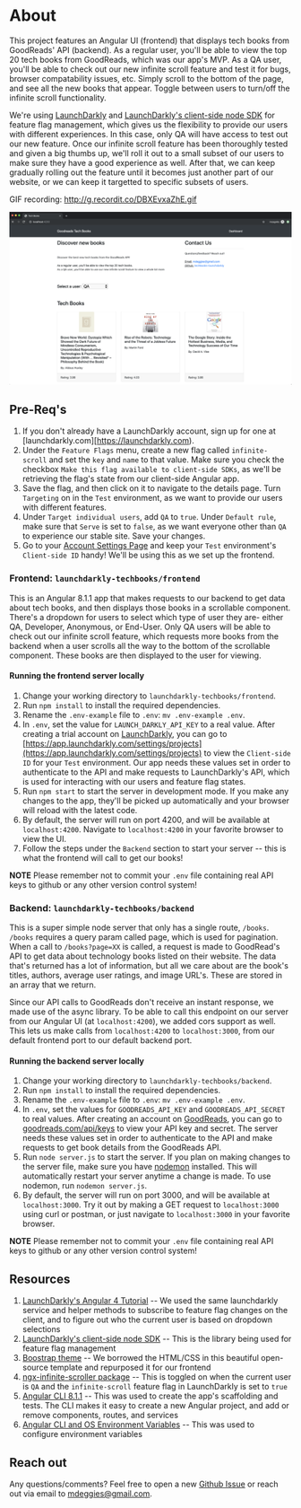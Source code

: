 # About

This project features an Angular UI (frontend) that displays tech books from GoodReads' API (backend). As a regular user, you'll be able to view the top 20 tech books from GoodReads, which was our app's MVP. As a QA user, you'll be able to check out our new infinite scroll feature and test it for bugs, browser compatability issues, etc. Simply scroll to the bottom of the page, and see all the new books that appear. Toggle between users to turn/off the infinite scroll functionality. 

We're using [LaunchDarkly](https://launchdarkly.com) and [LaunchDarkly's client-side node SDK](https://docs.launchdarkly.com/docs/node-client-sdk-reference#section-getting-started) for feature flag management, which gives us the flexibility to provide our users with different experiences. In this case, only QA will have access to test out our new feature. Once our infinite scroll feature has been thoroughly tested and given a big thumbs up, we'll roll it out to a small subset of our users to make sure they have a good experience as well. After that, we can keep gradually rolling out the feature until it becomes just another part of our website, or we can keep it targetted to specific subsets of users. 

GIF recording: http://g.recordit.co/DBXEvxaZhE.gif

![UI View](https://raw.githubusercontent.com/mdeggies/techbooks-launchdarkly/master/frontend/Dashboard.png)

## Pre-Req's

1. If you don't already have a LaunchDarkly account, sign up for one at [launchdarkly.com][https://launchdarkly.com). 
2. Under the `Feature Flags` menu, create a new flag called `infinite-scroll` and set the `key` and `name` to that value. Make sure you check the checkbox `Make this flag available to client-side SDKs`, as we'll be retrieving the flag's state from our client-side Angular app. 
3. Save the flag, and then click on it to navigate to the details page. Turn `Targeting` on in the `Test` environment, as we want to provide our users with different features. 
4. Under `Target individual users`, add `QA` to `true`. Under `Default rule`, make sure that `Serve` is set to `false`, as we want everyone other than `QA` to experience our stable site. Save your changes. 
5. Go to your [Account Settings Page](https://app.launchdarkly.com/settings/projects) and keep your `Test` environment's `Client-side ID` handy! We'll be using this as we set up the frontend. 

### Frontend: `launchdarkly-techbooks/frontend`

This is an Angular 8.1.1 app that makes requests to our backend to get data about tech books, and then displays those books in a scrollable component. There's a dropdown for users to select which type of user they are- either QA, Developer, Anonymous, or End-User. Only QA users will be able to check out our infinite scroll feature, which requests more books from the backend when a user scrolls all the way to the bottom of the scrollable component. These books are then displayed to the user for viewing.

#### Running the frontend server locally

1. Change your working directory to `launchdarkly-techbooks/frontend`.
2. Run `npm install` to install the required dependencies.
3. Rename the `.env-example` file to `.env`: `mv .env-example .env`.
4. In `.env`, set the value for `LAUNCH_DARKLY_API_KEY` to a real value. After creating a trial account on [LaunchDarkly](https://launchdarkly.com), you can go to [https://app.launchdarkly.com/settings/projects](https://app.launchdarkly.com/settings/projects) to view the `Client-side ID` for your `Test` environment. Our app needs these values set in order to authenticate to the API and make requests to LaunchDarkly's API, which is used for interacting with our users and feature flag states. 
5. Run `npm start` to start the server in development mode. If you make any changes to the app, they'll be picked up automatically and your browser will reload with the latest code. 
6. By default, the server will run on port 4200, and will be available at `localhost:4200`. Navigate to `localhost:4200` in your favorite browser to view the UI. 
7. Follow the steps under the `Backend` section to start your server -- this is what the frontend will call to get our books!

**NOTE** Please remember not to commit your `.env` file containing real API keys to github or any other version control system! 

### Backend: `launchdarkly-techbooks/backend`

This is a super simple node server that only has a single route, `/books`. `/books` requires a query param called page, which is used for pagination. When a call to `/books?page=XX` is called, a request is made to GoodRead's API to get data about technology books listed on their website. The data that's returned has a lot of information, but all we care about are the book's titles, authors, average user ratings, and image URL's. These are stored in an array that we return. 

Since our API calls to GoodReads don't receive an instant response, we made use of the async library. To be able to call this endpoint on our server from our Angular UI (at `localhost:4200`), we added cors support as well. This lets us make calls from `localhost:4200` to `localhost:3000`, from our default frontend port to our default backend port. 

#### Running the backend server locally

1. Change your working directory to `launchdarkly-techbooks/backend`.
2. Run `npm install` to install the required dependencies.
3. Rename the `.env-example` file to `.env`: `mv .env-example .env`.
4. In `.env`, set the values for `GOODREADS_API_KEY` and `GOODREADS_API_SECRET` to real values. After creating an account on [GoodReads](https://www.goodreads.com/), you can go to [goodreads.com/api/keys](goodreads.com/api/keys) to view your API key and secret. The server needs these values set in order to authenticate to the API and make requests to get book details from the GoodReads API.
5. Run `node server.js` to start the server. If you plan on making changes to the server file, make sure you have [nodemon](https://www.npmjs.com/package/nodemon) installed. This will automatically restart your server anytime a change is made. To use nodemon, run `nodemon server.js`.
6. By default, the server will run on port 3000, and will be available at `localhost:3000`. Try it out by making a GET request to `localhost:3000` using curl or postman, or just navigate to `localhost:3000` in your favorite browser.

**NOTE** Please remember not to commit your `.env` file containing real API keys to github or any other version control system! 

## Resources

1. [LaunchDarkly's Angular 4 Tutorial](https://launchdarkly.com/blog/integrating-feature-flags-in-angular-v4/) -- We used the same launchdarkly service and helper methods to subscribe to feature flag changes on the client, and to figure out who the current user is based on dropdown selections
2. [LaunchDarkly's client-side node SDK](https://docs.launchdarkly.com/docs/node-client-sdk-reference#section-getting-started) -- This is the library being used for feature flag management
3. [Boostrap theme](https://github.com/BlackrockDigital/startbootstrap-business-frontpage) -- We borrowed the HTML/CSS in this beautiful open-source template and repurposed it for our frontend
4. [ngx-infinite-scroller package](https://www.npmjs.com/package/ngx-infinite-scroller) -- This is toggled on when the current user is `QA` and the `infinite-scroll` feature flag in LaunchDarkly is set to `true`
5. [Angular CLI 8.1.1](https://www.npmjs.com/package/@angular/cli/v/8.1.1) -- This was used to create the app's scaffolding and tests. The CLI makes it easy to create a new Angular project, and add or remove components, routes, and services
6. [Angular CLI and OS Environment Variables](https://medium.com/@natchiketa/angular-cli-and-os-environment-variables-4cfa3b849659) -- This was used to configure environment variables

## Reach out

Any questions/comments? Feel free to open a new [Github Issue](https://github.com/mdeggies/techbooks-launchdarkly/issues) or reach out via email to mdeggies@gmail.com.
